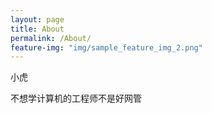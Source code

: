```yaml
---
layout: page
title: About
permalink: /About/
feature-img: "img/sample_feature_img_2.png"
---
```



小虎

不想学计算机的工程师不是好网管




